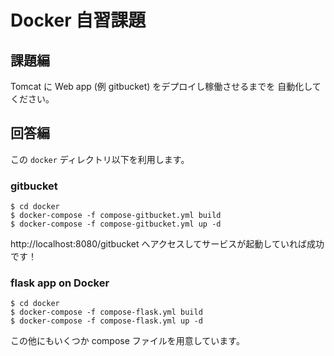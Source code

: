 # Docker 自習課題

## 課題編

Tomcat に Web app (例 gitbucket) をデプロイし稼働させるまでを
自動化してください。

## 回答編

この ``docker`` ディレクトリ以下を利用します。

### gitbucket

```
$ cd docker
$ docker-compose -f compose-gitbucket.yml build
$ docker-compose -f compose-gitbucket.yml up -d
```

http://localhost:8080/gitbucket へアクセスしてサービスが起動していれば成功です！


### flask app on Docker

```
$ cd docker
$ docker-compose -f compose-flask.yml build
$ docker-compose -f compose-flask.yml up -d
```

この他にもいくつか compose ファイルを用意しています。
